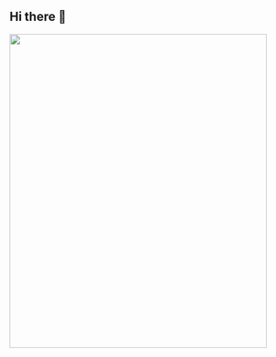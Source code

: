 ## Hi there 👋

<!--
**xXEmoDemonKingXx/xXEmoDemonKingXx** is a ✨ _special_ ✨ repository because its `README.md` (this file) appears on your GitHub profile.
!-->
<img align="left" src= "https://64.media.tumblr.com/3d7f73d3f19ac0285f430191d9d4ca1a/3e36440b5e055ae2-e9/s2048x3072/ea117cfb1e04bd075c1aad0497e30eabfdc874b0.pnj" width=450 height=550>
